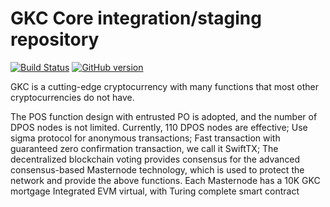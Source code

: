 GKC Core integration/staging repository
=====================================

[![Build Status](https://travis-ci.org/GKC-Project/GKC.svg?branch=master)](https://travis-ci.org/GKC-Project/GKC) [![GitHub version](https://badge.fury.io/gh/GKC-Project%2FGKC.svg)](https://badge.fury.io/gh/GKC-Project%2FGKC)

GKC is a cutting-edge cryptocurrency with many functions that most other cryptocurrencies do not have.

The POS function design with entrusted PO is adopted, and the number of DPOS nodes is not limited. Currently, 110 DPOS nodes are effective;
Use sigma protocol for anonymous transactions;
Fast transaction with guaranteed zero confirmation transaction, we call it SwiftTX;
The decentralized blockchain voting provides consensus for the advanced consensus-based Masternode technology, which is used to protect the network and provide the above functions. Each Masternode has a 10K GKC mortgage
Integrated EVM virtual, with Turing complete smart contract
